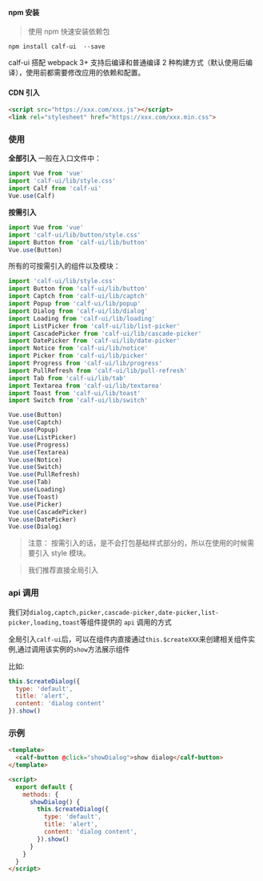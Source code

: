 #### npm 安装

> 使用 npm 快速安装依赖包

```shell
npm install calf-ui  --save
```

calf-ui 搭配 webpack 3+ 支持后编译和普通编译 2 种构建方式（默认使用后编译），使用前都需要修改应用的依赖和配置。

#### CDN 引入

```html
<script src="https://xxx.com/xxx.js"></script>
<link rel="stylesheet" href="https://xxx.com/xxx.min.css">
```

### 使用

**全部引入**
一般在入口文件中：

```javascript
import Vue from 'vue'
import 'calf-ui/lib/style.css'
import Calf from 'calf-ui'
Vue.use(Calf)
```

**按需引入**

```javascript
import Vue from 'vue'
import 'calf-ui/lib/button/style.css'
import Button from 'calf-ui/lib/button'
Vue.use(Button)
```

所有的可按需引入的组件以及模块：

```javascript
import 'calf-ui/lib/style.css'
import Button from 'calf-ui/lib/button'
import Captch from 'calf-ui/lib/captch'
import Popup from 'calf-ui/lib/popup'
import Dialog from 'calf-ui/lib/dialog'
import Loading from 'calf-ui/lib/loading'
import ListPicker from 'calf-ui/lib/list-picker'
import CascadePicker from 'calf-ui/lib/cascade-picker'
import DatePicker from 'calf-ui/lib/date-picker'
import Notice from 'calf-ui/lib/notice'
import Picker from 'calf-ui/lib/picker'
import Progress from 'calf-ui/lib/progress'
import PullRefresh from 'calf-ui/lib/pull-refresh'
import Tab from 'calf-ui/lib/tab'
import Textarea from 'calf-ui/lib/textarea'
import Toast from 'calf-ui/lib/toast'
import Switch from 'calf-ui/lib/switch'

Vue.use(Button)
Vue.use(Captch)
Vue.use(Popup)
Vue.use(ListPicker)
Vue.use(Progress)
Vue.use(Textarea)
Vue.use(Notice)
Vue.use(Switch)
Vue.use(PullRefresh)
Vue.use(Tab)
Vue.use(Loading)
Vue.use(Toast)
Vue.use(Picker)
Vue.use(CascadePicker)
Vue.use(DatePicker)
Vue.use(Dialog)
```

> 注意： 按需引入的话，是不会打包基础样式部分的，所以在使用的时候需要引入 style 模块。

> 我们推荐直接全局引入

### api 调用

我们对`dialog,captch,picker,cascade-picker,date-picker,list-picker,loading,toast`等组件提供的 `api` 调用的方式

全局引入`calf-ui`后，可以在组件内直接通过`this.$createXXX`来创建相关组件实例,通过调用该实例的`show`方法展示组件

比如:

```js
this.$createDialog({
  type: 'default',
  title: 'alert',
  content: 'dialog content'
}).show()
```

### 示例

```html
<template>
  <calf-button @click="showDialog">show dialog</calf-button>
</template>

<script>
  export default {
    methods: {
      showDialog() {
        this.$createDialog({
          type: 'default',
          title: 'alert',
          content: 'dialog content',
        }).show()
      }
    }
  }
</script>
```
